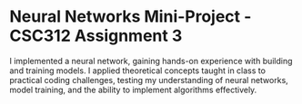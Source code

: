 # Neural Networks Mini-Project - CSC312 Assignment 3

I implemented a neural network, gaining hands-on experience with building and training models. I applied theoretical concepts taught in class to practical coding challenges, testing my understanding of neural networks, model training, and the ability to implement algorithms effectively.
